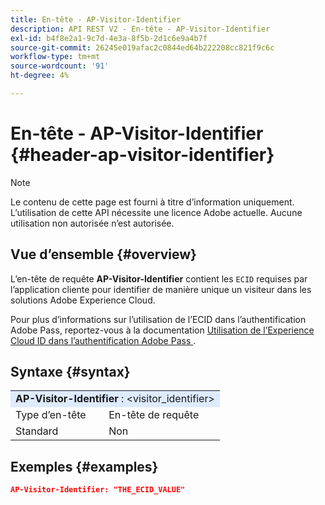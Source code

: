 ```yaml
---
title: En-tête - AP-Visitor-Identifier
description: API REST V2 - En-tête - AP-Visitor-Identifier
exl-id: b4f8e2a1-9c7d-4e3a-8f5b-2d1c6e9a4b7f
source-git-commit: 26245e019afac2c0844ed64b222208cc821f9c6c
workflow-type: tm+mt
source-wordcount: '91'
ht-degree: 4%

---
```



# En-tête - AP-Visitor-Identifier {#header-ap-visitor-identifier}

>[!NOTE]
>
> Le contenu de cette page est fourni à titre d’information uniquement. L’utilisation de cette API nécessite une licence Adobe actuelle. Aucune utilisation non autorisée n’est autorisée.

## Vue d’ensemble {#overview}

L’en-tête de requête <b>AP-Visitor-Identifier</b> contient les `ECID` requises par l’application cliente pour identifier de manière unique un visiteur dans les solutions Adobe Experience Cloud.

Pour plus d’informations sur l’utilisation de l’ECID dans l’authentification Adobe Pass, reportez-vous à la documentation [ Utilisation de l’Experience Cloud ID dans l’authentification Adobe Pass ](../../../../features-premium/analytics/exp-cloud-id-authn.md).

## Syntaxe {#syntax}

<table style="table-layout:auto">
   <tr>
      <td style="background-color: #DEEBFF;" colspan="2"><b>AP-Visitor-Identifier</b> : &lt;visitor_identifier&gt;</td>
   </tr>
   <tr>
      <td>Type d’en-tête</td>
      <td>En-tête de requête</td>
   </tr>
   <tr>
      <td>Standard</td>
      <td>Non</td>
   </tr>
</table>

## Exemples {#examples}

```JSON
AP-Visitor-Identifier: "THE_ECID_VALUE"
```
